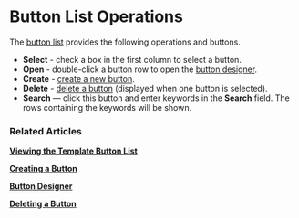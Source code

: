 # Button List Operations

The [button list](button-list-operations.md) provides the following operations and buttons.

* **Select** - check a box in the first column to select a button.
* **Open** - double-click a button row to open the [button designer](button-designer.md).
* **Create** - [create a new button](creating-a-button.md).
* **Delete** - [delete a button](deleting-a-button.md) (displayed when one button is selected).
* **Search** — click this button and enter keywords in the **Search** field. The rows containing the keywords will be shown.

### Related Articles <a href="#related-articles" id="related-articles"></a>

[**Viewing the Template Button List**](viewing-the-template-button-list.md)

[**Creating a Button**](creating-a-button.md)

[**Button Designer**](button-designer.md)

[**Deleting a Button**](deleting-a-button.md)
